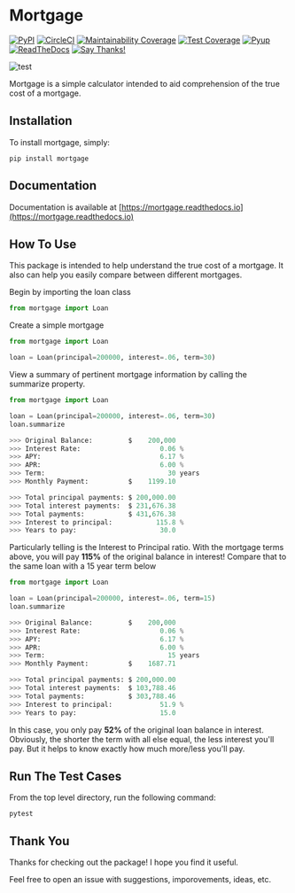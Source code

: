 Mortgage
====================

[![PyPI][pypi_logo]][pypi_link]
[![CircleCI][circleci_logo]][circleci_link]
[![Maintainability Coverage][codeclimate_maintainability_logo]][codeclimate_maintainability_link]
[![Test Coverage][codeclimate_testcoverage_logo]][codeclimate_testcoverage_link]
[![Pyup][pyup_logo]][pyup_link]
[![ReadTheDocs][readthedocs_logo]][readthedocs_link]
[![Say Thanks!][saythanks_logo]][saythanks_link]

[pypi_logo]: https://img.shields.io/pypi/v/mortgage.svg
[pypi_link]: https://pypi.python.org/pypi/mortgage
[circleci_logo]: https://circleci.com/gh/austinmcconnell/mortgage.svg?style=shield
[circleci_link]: https://circleci.com/gh/austinmcconnell/mortgage
[codeclimate_maintainability_logo]: https://api.codeclimate.com/v1/badges/ee719e510c795ebcc401/maintainability
[codeclimate_maintainability_link]: https://codeclimate.com/github/austinmcconnell/mortgage/maintainability
[codeclimate_testcoverage_logo]: https://api.codeclimate.com/v1/badges/ee719e510c795ebcc401/test_coverage
[codeclimate_testcoverage_link]: https://codeclimate.com/github/austinmcconnell/mortgage/test_coverage
[pyup_logo]: https://pyup.io/repos/github/austinmcconnell/mortgage/shield.svg
[pyup_link]: https://pyup.io/repos/github/austinmcconnell/mortgage/
[readthedocs_logo]: https://readthedocs.org/projects/mortgage/badge/?version=latest
[readthedocs_link]: http://mortgage.readthedocs.io/en/latest/?badge=latest
[saythanks_logo]: https://img.shields.io/badge/Say%20Thanks-!-1EAEDB.svg
[saythanks_link]: https://saythanks.io/to/austinmcconnell

![test](docs/_static/mortgage-logo.jpg)

Mortgage is a simple calculator intended to aid comprehension of the true cost of a mortgage.


Installation
--------------------

To install mortgage, simply:

```commandline
pip install mortgage
```


Documentation
-------------------

Documentation is available at [https://mortgage.readthedocs.io](https://mortgage.readthedocs.io)


How To Use
--------------------

This package is intended to help understand the true cost of a mortgage. It also can help you easily compare between different mortgages.

Begin by importing the loan class

```python
from mortgage import Loan

```

Create a simple mortgage

```python
from mortgage import Loan

loan = Loan(principal=200000, interest=.06, term=30)
```

View a summary of pertinent mortgage information by calling the summarize property.

```python
from mortgage import Loan

loan = Loan(principal=200000, interest=.06, term=30)
loan.summarize

>>> Original Balance:         $    200,000
>>> Interest Rate:                    0.06 %
>>> APY:                              6.17 %
>>> APR:                              6.00 %
>>> Term:                               30 years
>>> Monthly Payment:          $    1199.10

>>> Total principal payments: $ 200,000.00
>>> Total interest payments:  $ 231,676.38
>>> Total payments:           $ 431,676.38
>>> Interest to principal:           115.8 %
>>> Years to pay:                     30.0
```

Particularly telling is the Interest to Principal ratio. With the mortgage terms above, you will pay **115%** of the original balance in interest! Compare that to the same loan with a 15 year term below


```python
from mortgage import Loan

loan = Loan(principal=200000, interest=.06, term=15)
loan.summarize

>>> Original Balance:         $    200,000
>>> Interest Rate:                    0.06 %
>>> APY:                              6.17 %
>>> APR:                              6.00 %
>>> Term:                               15 years
>>> Monthly Payment:          $    1687.71

>>> Total principal payments: $ 200,000.00
>>> Total interest payments:  $ 103,788.46
>>> Total payments:           $ 303,788.46
>>> Interest to principal:            51.9 %
>>> Years to pay:                     15.0
```
In this case, you only pay **52%** of the original loan balance in interest. Obviously, the shorter the term with all else equal, the less interest you'll pay. But it helps to know exactly how much more/less you'll pay.

Run The Test Cases
--------------------
From the top level directory, run the following command:

```
pytest
```

Thank You
--------------------

Thanks for checking out the package! I hope you find it useful.

Feel free to open an issue with suggestions, imporovements, ideas, etc.
